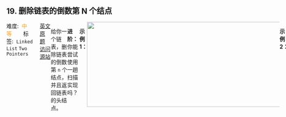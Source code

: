 <div style="font-size: 20px; margin-bottom: 15px; font-weight: bold;">19. 删除链表的倒数第 N 个结点</div>
<div style="display: flex; font-size: 14px; justify-content: space-between;"><div><span style="margin-right: 30px;">难度:&nbsp;&nbsp;<label style="color: rgb(255, 161, 25);">中等</label></span><span style="margin-right: 30px;">标签:&nbsp;&nbsp;<code>Linked List</code>&nbsp;<code>Two Pointers</code></span></div><div><span style="margin-right: 15px;"><a href="https://leetcode.com/problems/remove-nth-node-from-end-of-list/">英文原题</a></span><span><a href="https://leetcode-cn.com/problems/remove-nth-node-from-end-of-list/">访问源站</a></span></div>
<hr style="height: 1px; margin: 1em 0px;" />
<p>给你一个链表，删除链表的倒数第 <code>n</code><em> </em>个结点，并且返回链表的头结点。</p>

<p><strong>进阶：</strong>你能尝试使用一趟扫描实现吗？</p>

<p> </p>

<p><strong>示例 1：</strong></p>
<img alt="" src="https://assets.leetcode.com/uploads/2020/10/03/remove_ex1.jpg" style="width: 542px; height: 222px;" />
<pre>
<strong>输入：</strong>head = [1,2,3,4,5], n = 2
<strong>输出：</strong>[1,2,3,5]
</pre>

<p><strong>示例 2：</strong></p>

<pre>
<strong>输入：</strong>head = [1], n = 1
<strong>输出：</strong>[]
</pre>

<p><strong>示例 3：</strong></p>

<pre>
<strong>输入：</strong>head = [1,2], n = 1
<strong>输出：</strong>[1]
</pre>

<p> </p>

<p><strong>提示：</strong></p>

<ul>
	<li>链表中结点的数目为 <code>sz</code></li>
	<li><code>1 &lt;= sz &lt;= 30</code></li>
	<li><code>0 &lt;= Node.val &lt;= 100</code></li>
	<li><code>1 &lt;= n &lt;= sz</code></li>
</ul>

<hr style="height: 1px; margin: 1em 0px;" />
<strong>第1次解答</strong>
```javascript
/**
 * Definition for singly-linked list.
 * function ListNode(val) {
 *     this.val = val;
 *     this.next = null;
 * }
 */
/**
 * @param {ListNode} head
 * @param {number} n
 * @return {ListNode}
 */
var removeNthFromEnd = function (head, n) {
  //  快慢指针，都从头部开始，fast 先走 n 步， slow 再开始走，当 fast 走到头时， slow 正好走到 倒数第 n 个的位置
  let fast = head,
    slow = head;
  // fast 先走 n 步
  while (n > 0 && fast) {
    fast = fast.next;
    n--;
  }

  // 特殊case： fast 是 null 了，就是 fast 走到头了，说明  n >= head 的长度
  if (fast === null) {
    head = head.next;
  }

  // 找到倒数第 n+1 个节点，因为要删除倒数第 n 个节点，因此找到前一个节点，next 指向第 n-1 节点即可
  while (fast !== null && fast.next !== null) {
    fast = fast.next;
    slow = slow.next;
  }

  // 指向
  if (slow.next !== null) {
    slow.next = slow.next.next;
  }

  return head;
};
```